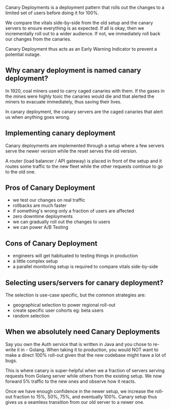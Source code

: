 Canary Deployments is a deployment pattern that rolls out the changes to a limited set of users before doing it for 100%.

We compare the vitals side-by-side from the old setup and the canary servers to ensure everything is as expected. If all is okay, then we incrementally roll out to a wider audience. If not, we immediately roll back our changes from the canaries.

Canary Deployment thus acts as an Early Warning Indicator to prevent a potential outage.

## Why canary deployment is named canary deployment?

In 1920, coal miners used to carry caged canaries with them. If the gases in the mines were highly toxic the canaries would die and that alerted the miners to evacuate immediately, thus saving their lives.

In canary deployment, the canary servers are the caged canaries that alert us when anything goes wrong.

## Implementing canary deployment

Canary deployments are implemented through a setup where a few servers serve the newer version while the reset serves the old version.

A router (load balancer / API gateway) is placed in front of the setup and it routes some traffic to the new fleet while the other requests continue to go to the old one.

## Pros of Canary Deployment

- we test our changes on real traffic
- rollbacks are much faster
- if something's wrong only a fraction of users are affected
- zero downtime deployments
- we can gradually roll out the changes to users
- we can power A/B Testing

## Cons of Canary Deployment

- engineers will get habituated to testing things in production
- a little complex setup
- a parallel monitoring setup is required to compare vitals side-by-side

## Selecting users/servers for canary deployment?

The selection is use-case specific, but the common strategies are:

- geographical selection to power regional roll-out
- create specific user cohorts eg: beta users
- random selection

## When we absolutely need Canary Deployments

Say you own the Auth service that is written in Java and you chose to re-write it in - Golang. When taking it to production, you would NOT want to make a direct 100% roll-out given that the new codebase might have a lot of bugs.

This is where canary is super-helpful when we a fraction of servers serving requests from Golang server while others from the existing setup. We now forward 5% traffic to the new ones and observe how it reacts.

Once we have enough confidence in the newer setup, we increase the roll-out fraction to 15%, 50%, 75%, and eventually 100%. Canary setup thus gives us a seamless transition from our old server to a newer one.